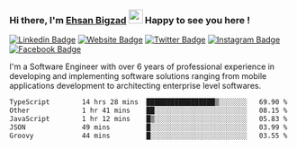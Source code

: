 ### Hi there, I'm <a href="https://ehsanbigzad.com" target="_blank">Ehsan Bigzad</a> <img src="https://media.giphy.com/media/hvRJCLFzcasrR4ia7z/giphy.gif" width="25px" height="25px"> Happy to see you here !

[![Linkedin Badge](https://img.shields.io/badge/-LinkedIn-0e76a8?style=flat-square&logo=Linkedin&logoColor=white)](https://linkedin.com/in/EhsanBigzad)
[![Website Badge](https://img.shields.io/badge/Website-3b5998?style=flat-square&logo=google-chrome&logoColor=white)](https://ehsanbigzad.com)
[![Twitter Badge](https://img.shields.io/badge/-Twitter-00acee?style=flat-square&logo=Twitter&logoColor=white)](https://twitter.com/EhsanBigzad)
[![Instagram Badge](https://img.shields.io/badge/-Instagram-e4405f?style=flat-square&logo=Instagram&logoColor=white)](https://instagram.com/ehsanbigzad/)
[![Facebook Badge](https://img.shields.io/badge/-Facebook-0088cc?style=flat-square&logo=Facebook&logoColor=white)](https://facebook.com/EhsanBigzad7)

I'm a Software Engineer with over 6 years of professional experience
in developing and implementing software solutions ranging from mobile applications development to architecting enterprise level softwares.

<!--START_SECTION:waka-->

```txt
TypeScript        14 hrs 28 mins  █████████████████▒░░░░░░░   69.90 %
Other             1 hr 41 mins    ██░░░░░░░░░░░░░░░░░░░░░░░   08.15 %
JavaScript        1 hr 12 mins    █▒░░░░░░░░░░░░░░░░░░░░░░░   05.83 %
JSON              49 mins         █░░░░░░░░░░░░░░░░░░░░░░░░   03.99 %
Groovy            44 mins         █░░░░░░░░░░░░░░░░░░░░░░░░   03.55 %
```

<!--END_SECTION:waka-->

